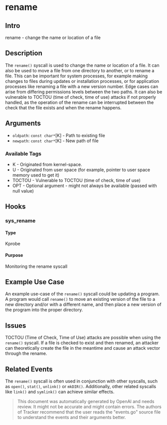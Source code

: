 
# rename

## Intro
rename - change the name or location of a file

## Description
The `rename()` syscall is used to change the name or location of a file. It can also be used to move a file from one directory to another, or to rename a file. This can be important for system processes, for example making changes to files during updates or installation processes, or for application processes like renaming a file with a new version number.  Edge cases can arise from differing permissions levels between the two paths. It can also be vulnerable to TOCTOU (time of check, time of use) attacks if not properly handled, as the operation of the rename can be interrupted between the check that the file exists and when the rename happens.

## Arguments
* `oldpath`: `const char*`[K] - Path to existing file
* `newpath`: `const char*`[K] - New path of file

### Available Tags
* K - Originated from kernel-space.
* U - Originated from user space (for example, pointer to user space memory used to get it)
* TOCTOU - Vulnerable to TOCTOU (time of check, time of use)
* OPT - Optional argument - might not always be available (passed with null value)

## Hooks
### sys_rename
#### Type
Kprobe
#### Purpose
Monitoring the rename syscall

## Example Use Case
An example use-case of the `rename()` syscall could be updating a program. A program would call `rename()` to move an existing version of the file to a new directory and/or with a different name, and then place a new version of the program into the proper directory.

## Issues
TOCTOU (Time of Check, Time of Use) attacks are possible when using the `rename()` syscall. If a file is checked to exist and then renamed, an attacker can theoretically create the file in the meantime and cause an attack vector through the rename.

## Related Events
The `rename()` syscall is often used in conjunction with other syscalls, such as `open()`, `stat()`, `unlink()` or `mkDIR()`. Additionally, other related syscalls like `link()` and `symlink()` can achieve similar effects.

> This document was automatically generated by OpenAI and needs review. It might
> not be accurate and might contain errors. The authors of Tracker recommend that
> the user reads the "events.go" source file to understand the events and their
> arguments better.

